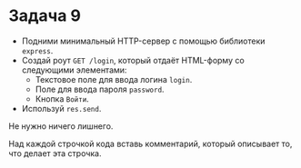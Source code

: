 # Задача 9

* Подними минимальный HTTP-сервер с помощью библиотеки `express`.
* Создай роут `GET /login`, который отдаёт HTML-форму со следующими элементами:
  * Текстовое поле для ввода логина `login`.
  * Поле для ввода пароля `password`.
  * Кнопка `Войти`.
* Используй `res.send`.

Не нужно ничего лишнего.

Над каждой строчкой кода вставь комментарий, который описывает то, что делает эта строчка.
